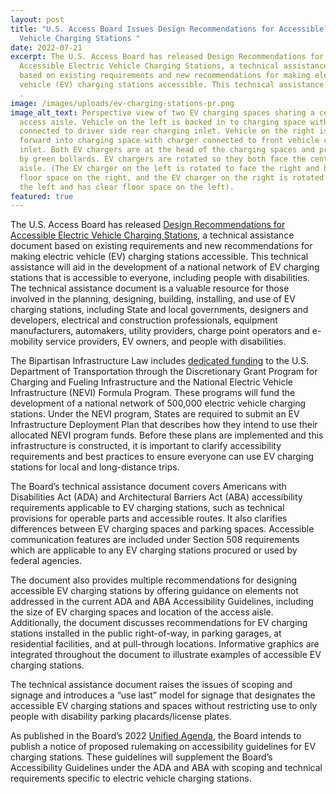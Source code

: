 ```yaml
---
layout: post
title: "U.S. Access Board Issues Design Recommendations for Accessible Electric
  Vehicle Charging Stations "
date: 2022-07-21
excerpt: The U.S. Access Board has released Design Recommendations for
  Accessible Electric Vehicle Charging Stations, a technical assistance document
  based on existing requirements and new recommendations for making electric
  vehicle (EV) charging stations accessible. This technical assistance will . .
  .
image: /images/uploads/ev-charging-stations-pr.png
image_alt_text: Perspective view of two EV charging spaces sharing a center
  access aisle. Vehicle on the left is backed in to charging space with charger
  connected to driver side rear charging inlet. Vehicle on the right is pulled
  forward into charging space with charger connected to front vehicle charging
  inlet. Both EV chargers are at the head of the charging spaces and protected
  by green bollards. EV chargers are rotated so they both face the center access
  aisle. (The EV charger on the left is rotated to face the right and has clear
  floor space on the right, and the EV charger on the right is rotated to face
  the left and has clear floor space on the left).
featured: true
---
```

The U.S. Access Board has released [Design Recommendations for Accessible Electric Vehicle Charging Stations](https://www.access-board.gov/ta/tad/ev/), a technical assistance document based on existing requirements and new recommendations for making electric vehicle (EV) charging stations accessible. This technical assistance will aid in the development of a national network of EV charging stations that is accessible to everyone, including people with disabilities. The technical assistance document is a valuable resource for those involved in the planning, designing, building, installing, and use of EV charging stations, including State and local governments, designers and developers, electrical and construction professionals, equipment manufacturers, automakers, utility providers, charge point operators and e-mobility service providers, EV owners, and people with disabilities. 

The Bipartisan Infrastructure Law includes [dedicated funding](https://www.transportation.gov/rural/ev/toolkit/ev-infrastructure-funding-and-financing/federal-funding-programs) to the U.S. Department of Transportation through the Discretionary Grant Program for Charging and Fueling Infrastructure and the National Electric Vehicle Infrastructure (NEVI) Formula Program. These programs will fund the development of a national network of 500,000 electric vehicle charging stations. Under the NEVI program, States are required to submit an EV Infrastructure Deployment Plan that describes how they intend to use their allocated NEVI program funds. Before these plans are implemented and this infrastructure is constructed, it is important to clarify accessibility requirements and best practices to ensure everyone can use EV charging stations for local and long-distance trips. 

The Board’s technical assistance document covers Americans with Disabilities Act (ADA) and Architectural Barriers Act (ABA) accessibility requirements applicable to EV charging stations, such as technical provisions for operable parts and accessible routes. It also clarifies differences between EV charging spaces and parking spaces. Accessible communication features are included under Section 508 requirements which are applicable to any EV charging stations procured or used by federal agencies. 

The document also provides multiple recommendations for designing accessible EV charging stations by offering guidance on elements not addressed in the current ADA and ABA Accessibility Guidelines, including the size of EV charging spaces and location of the access aisle. Additionally, the document discusses recommendations for EV charging stations installed in the public right-of-way, in parking garages, at residential facilities, and at pull-through locations. Informative graphics are integrated throughout the document to illustrate examples of accessible EV charging stations.  

The technical assistance document raises the issues of scoping and signage and introduces a “use last” model for signage that designates the accessible EV charging stations and spaces without restricting use to only people with disability parking placards/license plates. 

As published in the Board’s 2022 [Unified Agenda](https://www.reginfo.gov/public/do/eAgendaMain?operation=OPERATION_GET_AGENCY_RULE_LIST&currentPub=true&agencyCode=&showStage=active&agencyCd=3014&csrf_token=29FB9214141005645EC75FDC717613EDBC05379D8B1DF51A29DB5103138A2F3E8F1375C4EF5D1217BFEA656159147467E93E), the Board intends to publish a notice of proposed rulemaking on accessibility guidelines for EV charging stations. These guidelines will supplement the Board’s Accessibility Guidelines under the ADA and ABA with scoping and technical requirements specific to electric vehicle charging stations.

